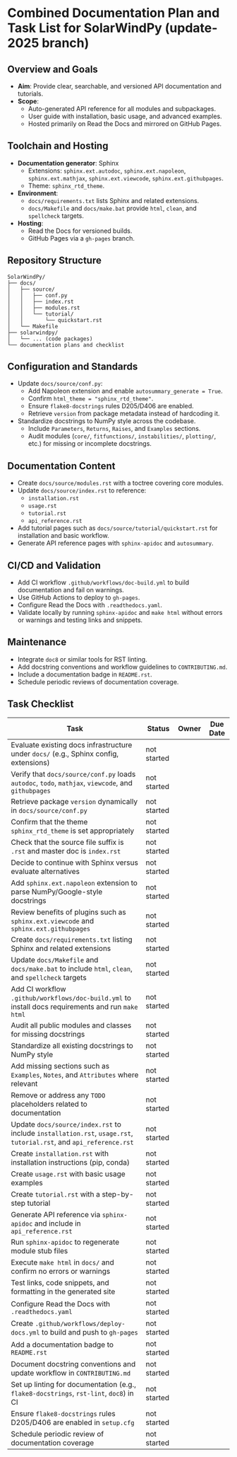 # Combined Documentation Plan and Task List for SolarWindPy (update-2025 branch)

## Overview and Goals

- **Aim**: Provide clear, searchable, and versioned API documentation and tutorials.
- **Scope**:
  - Auto-generated API reference for all modules and subpackages.
  - User guide with installation, basic usage, and advanced examples.
  - Hosted primarily on Read the Docs and mirrored on GitHub Pages.

## Toolchain and Hosting

- **Documentation generator**: Sphinx
  - Extensions: `sphinx.ext.autodoc`, `sphinx.ext.napoleon`, `sphinx.ext.mathjax`, `sphinx.ext.viewcode`, `sphinx.ext.githubpages`.
  - Theme: `sphinx_rtd_theme`.
- **Environment**:
  - `docs/requirements.txt` lists Sphinx and related extensions.
  - `docs/Makefile` and `docs/make.bat` provide `html`, `clean`, and `spellcheck` targets.
- **Hosting**:
  - Read the Docs for versioned builds.
  - GitHub Pages via a `gh-pages` branch.

## Repository Structure

```
SolarWindPy/
├── docs/
│   ├── source/
│   │   ├── conf.py
│   │   ├── index.rst
│   │   ├── modules.rst
│   │   └── tutorial/
│   │       └── quickstart.rst
│   └── Makefile
├── solarwindpy/
│   └── ... (code packages)
└── documentation plans and checklist
```

## Configuration and Standards

- Update `docs/source/conf.py`:
  - Add Napoleon extension and enable `autosummary_generate = True`.
  - Confirm `html_theme = "sphinx_rtd_theme"`.
  - Ensure `flake8-docstrings` rules D205/D406 are enabled.
  - Retrieve `version` from package metadata instead of hardcoding it.
- Standardize docstrings to NumPy style across the codebase.
  - Include `Parameters`, `Returns`, `Raises`, and `Examples` sections.
  - Audit modules (`core/`, `fitfunctions/`, `instabilities/`, `plotting/`, etc.) for missing or incomplete docstrings.

## Documentation Content

- Create `docs/source/modules.rst` with a toctree covering core modules.
- Update `docs/source/index.rst` to reference:
  - `installation.rst`
  - `usage.rst`
  - `tutorial.rst`
  - `api_reference.rst`
- Add tutorial pages such as `docs/source/tutorial/quickstart.rst` for installation and basic workflow.
- Generate API reference pages with `sphinx-apidoc` and `autosummary`.

## CI/CD and Validation

- Add CI workflow `.github/workflows/doc-build.yml` to build documentation and fail on warnings.
- Use GitHub Actions to deploy to `gh-pages`.
- Configure Read the Docs with `.readthedocs.yaml`.
- Validate locally by running `sphinx-apidoc` and `make html` without errors or warnings and testing links and snippets.

## Maintenance

- Integrate `doc8` or similar tools for RST linting.
- Add docstring conventions and workflow guidelines to `CONTRIBUTING.md`.
- Include a documentation badge in `README.rst`.
- Schedule periodic reviews of documentation coverage.

## Task Checklist

| Task | Status | Owner | Due Date |
| --- | --- | --- | --- |
| Evaluate existing docs infrastructure under `docs/` (e.g., Sphinx config, extensions) | not started | | |
| Verify that `docs/source/conf.py` loads `autodoc`, `todo`, `mathjax`, `viewcode`, and `githubpages` | not started | | |
| Retrieve package `version` dynamically in `docs/source/conf.py` | not started | | |
| Confirm that the theme `sphinx_rtd_theme` is set appropriately | not started | | |
| Check that the source file suffix is `.rst` and master doc is `index.rst` | not started | | |
| Decide to continue with Sphinx versus evaluate alternatives | not started | | |
| Add `sphinx.ext.napoleon` extension to parse NumPy/Google-style docstrings | not started | | |
| Review benefits of plugins such as `sphinx.ext.viewcode` and `sphinx.ext.githubpages` | not started | | |
| Create `docs/requirements.txt` listing Sphinx and related extensions | not started | | |
| Update `docs/Makefile` and `docs/make.bat` to include `html`, `clean`, and `spellcheck` targets | not started | | |
| Add CI workflow `.github/workflows/doc-build.yml` to install docs requirements and run `make html` | not started | | |
| Audit all public modules and classes for missing docstrings | not started | | |
| Standardize all existing docstrings to NumPy style | not started | | |
| Add missing sections such as `Examples`, `Notes`, and `Attributes` where relevant | not started | | |
| Remove or address any `TODO` placeholders related to documentation | not started | | |
| Update `docs/source/index.rst` to include `installation.rst`, `usage.rst`, `tutorial.rst`, and `api_reference.rst` | not started | | |
| Create `installation.rst` with installation instructions (pip, conda) | not started | | |
| Create `usage.rst` with basic usage examples | not started | | |
| Create `tutorial.rst` with a step-by-step tutorial | not started | | |
| Generate API reference via `sphinx-apidoc` and include in `api_reference.rst` | not started | | |
| Run `sphinx-apidoc` to regenerate module stub files | not started | | |
| Execute `make html` in `docs/` and confirm no errors or warnings | not started | | |
| Test links, code snippets, and formatting in the generated site | not started | | |
| Configure Read the Docs with `.readthedocs.yaml` | not started | | |
| Create `.github/workflows/deploy-docs.yml` to build and push to `gh-pages` | not started | | |
| Add a documentation badge to `README.rst` | not started | | |
| Document docstring conventions and update workflow in `CONTRIBUTING.md` | not started | | |
| Set up linting for documentation (e.g., `flake8-docstrings`, `rst-lint`, `doc8`) in CI | not started | | |
| Ensure `flake8-docstrings` rules D205/D406 are enabled in `setup.cfg` | not started | | |
| Schedule periodic review of documentation coverage | not started | | |
